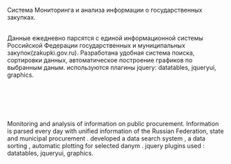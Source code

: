 
Система Мониторинга и анализа информации о государственных закупках.<br><br>

Данные ежедневно парсятся с единой информационной системы Российской Федерации государственных и муниципальных закупок(zakupki.gov.ru). Разработана удобная система поиска, сортировки данных, автоматическое построение графиков по выбранным даным. используются плагины jquery: datatables, jqueryui, graphics.

<br>
<ims src="http://github.com/AnnaRomantsova/stat.cktt.ru/blob/master/7.JPG">
<br>
<ims src="http://github.com/AnnaRomantsova/stat.cktt.ru/blob/master/8.JPG">
<br>
<ims src="http://github.com/AnnaRomantsova/stat.cktt.ru/blob/master/9.JPG">
<br>
<ims src="http://github.com/AnnaRomantsova/stat.cktt.ru/blob/master/10.JPG">


Monitoring and analysis of information on public procurement. Information is parsed every day with unified information of the Russian Federation, state and municipal procurement . developed a data search system , a data sorting , automatic plotting for selected danym . jquery plugins used : datatables, jqueryui, graphics.
